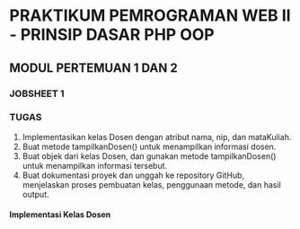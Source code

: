 # PRAKTIKUM PEMROGRAMAN WEB II - PRINSIP DASAR PHP OOP

## MODUL PERTEMUAN 1 DAN 2


### JOBSHEET 1

### TUGAS
1. Implementasikan kelas Dosen dengan atribut nama, nip, dan mataKuliah.
2. Buat metode tampilkanDosen() untuk menampilkan informasi dosen.
3. Buat objek dari kelas Dosen, dan gunakan metode tampilkanDosen() untuk 
menampilkan informasi tersebut.
4. Buat dokumentasi proyek dan unggah ke repository GitHub, menjelaskan proses 
pembuatan kelas, penggunaan metode, dan hasil output.

#### Implementasi Kelas Dosen












